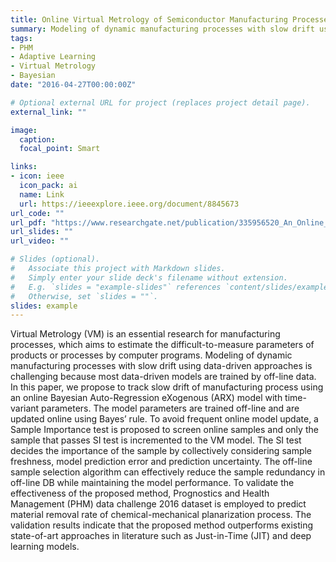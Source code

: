 ```yaml
---
title: Online Virtual Metrology of Semiconductor Manufacturing Processes
summary: Modeling of dynamic manufacturing processes with slow drift using data-driven approaches is challenging because most data-driven models are trained by off-line data. In this paper, we propose to track slow drift of manufacturing process using an sequential Bayesian Auto-Regression eXogenous (ARX) model with time-variant parameters.
tags:
- PHM
- Adaptive Learning
- Virtual Metrology
- Bayesian
date: "2016-04-27T00:00:00Z"

# Optional external URL for project (replaces project detail page).
external_link: ""

image:
  caption: 
  focal_point: Smart

links:
- icon: ieee
  icon_pack: ai
  name: Link
  url: https://ieeexplore.ieee.org/document/8845673
url_code: ""
url_pdf: "https://www.researchgate.net/publication/335956520_An_Online_Virtual_Metrology_Model_With_Sample_Selection_for_the_Tracking_of_Dynamic_Manufacturing_Processes_With_Slow_Drift"
url_slides: ""
url_video: ""

# Slides (optional).
#   Associate this project with Markdown slides.
#   Simply enter your slide deck's filename without extension.
#   E.g. `slides = "example-slides"` references `content/slides/example-slides.md`.
#   Otherwise, set `slides = ""`.
slides: example
---
```


Virtual Metrology (VM) is an essential research for manufacturing processes, which aims to estimate the difficult-to-measure parameters of products or processes by computer programs. Modeling of dynamic manufacturing processes with slow drift using data-driven approaches is challenging because most data-driven models are trained by off-line data. In this paper, we propose to track slow drift of manufacturing process using an online Bayesian Auto-Regression eXogenous (ARX) model with time-variant parameters. The model parameters are trained off-line and are updated online using Bayes’ rule. To avoid frequent online model update, a Sample Importance test is proposed to screen online samples and only the sample that passes SI test is incremented to the VM model. The SI test decides the importance of the sample by collectively considering sample freshness, model prediction error and prediction uncertainty. The off-line sample selection algorithm can effectively reduce the sample redundancy in off-line DB while maintaining the model performance. To validate the effectiveness of the proposed method, Prognostics and Health Management (PHM) data challenge 2016 dataset is employed to predict material removal rate of chemical-mechanical planarization process. The validation results indicate that the proposed method outperforms existing state-of-art approaches in literature such as Just-in-Time (JIT) and deep learning models.
